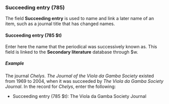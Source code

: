 ### Succeeding entry (785)

The field **Succeeding entry** is used to name and link a later name of an item, such as a journal title that has changed names.

#### Succeeding entry (785 $t)

Enter here the name that the periodical was successively known as. This field is linked to the **Secondary literature** database through $w.

##### Example

The journal _Chelys. The Journal of the Viola da Gamba Society_ existed from 1969 to 2004, when it was succeeded by _The Viola da Gamba Society Journal_. In the record for _Chelys_, enter the following:

- Succeeding entry (785 $t): The Viola da Gamba Society Journal
